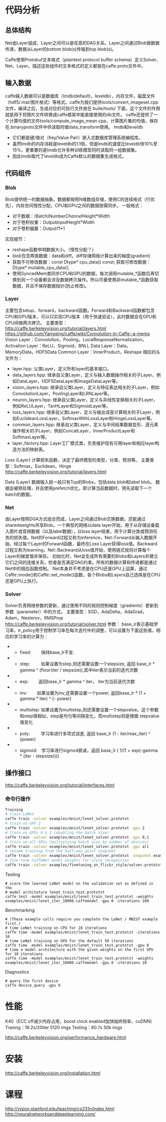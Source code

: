 # 代码分析
## 总体结构
Net由Layer组成，Layer之间可以是任意的DAG关系。Layer之间通过Blob做数据传递，数据从Layer的bottom blob(s)传输到top blob(s)。

Caffe使用Protobuf文本格式（plaintext protocol buffer schema）定义Solver、Net、Layer。描述这些组件的文本格式的定义都放在caffe.proto文件中。

## 输入数据
caffe输入数据可以是数据库（lmdb(default)，leveldb），内存文件，磁盘文件（hdf5/.mat/图片格式）等格式。caffe为我们提供tools/convert_imageset.cpp文件。编译之后，生成对应的可执行文件放在 buile/tools/ 下面，这个文件的作用就是用于将图片文件转换成caffe框架中能直接使用的db文件。
caffe还提供了一个计算均值的文件tools/compute_image_mean.cpp，计算图片集的均值，保存在.binaryproto文件中供读取时做data_transform使用。
lmdb和leveldb
- 它们都是键/值对（Key/Value Pair）嵌入式数据库管理系统编程库。
- 虽然lmdb的内存消耗是leveldb的1.1倍，但是lmdb的速度比leveldb快10%至15%，更重要的是lmdb允许多种训练模型同时读取同一组数据集。
- 因此lmdb取代了leveldb成为Caffe默认的数据集生成格式。

## 代码组件
### Blob
Blob提供统一的数据抽象。数据都按照N维数组存储，使用C的连续格式（行优先），内存空间惰性分配，CPU和GPU之间的数据按需同步。
一般格式：
- 对于数据：(Batch)Number*Channel*Height*Width
- 对于卷积权重：Output*Input*Height*Width
- 对于卷积偏置：Output*1*1*1

实现细节：
- reshape函数申明数据大小。（惰性分配？）
- blob包含两类数据：data和diff。diff存储网络计算出来的梯度(gradient)
- 获取不可修改数据：const Dtype* cpu_data() const; 获取可修改数据：Dtype* mutable_cpu_data();
- 使用SyncedMem类同步CPU和GPU的数据，每次调用mutable_*函数后再切换到另一个设备都会涉及数据拷贝操作。所以尽量使用非mutable_*函数获取数据，并且不保存数据指针(防止修改)。

### Layer
主要包含setup，forward，backward函数。Forward和Backward函数都包含CPU和GPU版本，可以只实现CPU版本（用于快速验证），此时数据会在GPU和CPU间做两次拷贝。
主要类型：
http://caffe.berkeleyvision.org/tutorial/layers.html
https://github.com/Yangqing/caffe/wiki/Convolution-in-Caffe:-a-memo
Vision Layer：Convolution，Pooling，LocalResponseNormalization，
Activation Layer：ReLU，Sigmoid，BNLL
Data Layer：Data，MemoryData，HDF5Data
Common Layer：InnerProduct，Reshape
相应的头文件为：
- layer.hpp: 父类Layer，定义所有layer的基本接口。
- data_layers.hpp: 继承自父类Layer，定义与输入数据操作相关的子Layer，例如DataLayer，HDF5DataLayer和ImageDataLayer等。
- vision_layers.hpp: 继承自父类Layer，定义与特征表达相关的子Layer，例如ConvolutionLayer，PoolingLayer和LRNLayer等。
- neuron_layers.hpp: 继承自父类Layer，定义与非线性变换相关的子Layer，例如ReLULayer，TanHLayer和SigmoidLayer等。
- loss_layers.hpp: 继承自父类Layer，定义与输出误差计算相关的子Layer，例如EuclideanLossLayer，SoftmaxWithLossLayer和HingeLossLayer等。
- common_layers.hpp: 继承自父类Layer，定义与中间结果数据变形、逐元素操作相关的子Layer，例如ConcatLayer，InnerProductLayer和SoftmaxLayer等。
- layer_factory.hpp: Layer工厂模式类，负责维护现有可用layer和相应layer构造方法的映射表。

Loss (Layer)
计算损失函数，决定了最终模型的类型，分类、预测等。
主要类型：Softmax，Euclidean，Hinge
http://caffe.berkeleyvision.org/tutorial/layers.html

Data (Layer)
数据输入层一般只有Top的Blobs，包括data blob和label blob。
数据会被预处理，并且使用prefetch优化，即计算当前数据时，预先读取下一个batch的数据。

### Net
由Layer按照DGA方式组合而成，Layer之间通过Blob交换数据，还能通过sharedweights共享Blob。一个典型的网络以data layer开始，用于从存储设备载入图片或音频数据（以及label数据），以loss layer结束，用于计算分类或预测任务的损失值。Net的Forward过程又称为inference，Net::Forward从输入数据开始，经过每个Layer的Forward函数，最终在Loss Layer获得loss值。Backward过程又称为learning，Net::Backward从loss值开始，使用链式规则计算每个Layer的梯度值并保存。
初始化时，Net会生成所有需要的Blobs和Layers并建立它们之间的连接关系，检查是否满足DAG约束。所有的数据计算和传递都是通过Net中的相应函数控制。
Net本身并不考虑是在CPU还是GPU上运算，通过Caffe::mode()和Caffe::set_mode()函数，各个Blobs和Layers自己选择是在CPU还是GPU上执行。

### Solver
Solver负责网络参数的更新，通过使用不同的规则控制梯度（gradients）更新到参数（parameter）中的方式。
主要类型：SGD，AdaDelta，AdaGrad，Adam，Nesterov，RMSProp
http://caffe.berkeleyvision.org/tutorial/solver.html
参数：
base_lr表示基础学习率，lr_policy用于控制学习率在每次迭代中的调整，可以设置为下面这些值，相应的学习率的计算为：
  - - fixed:　　 保持base_lr不变.
  - - step: 　　 如果设置为step,则还需要设置一个stepsize, 返回 base_lr * gamma ^ (floor(iter / stepsize)),其中iter表示当前的迭代次数
  - - exp: 　　返回base_lr * gamma ^ iter， iter为当前迭代次数
  - - inv:　　 如果设置为inv,还需要设置一个power, 返回base_lr * (1 + gamma * iter) ^ (- power)
  - - multistep: 如果设置为multistep,则还需要设置一个stepvalue。这个参数和step很相似，step是均匀等间隔变化，而multistep则是根据 stepvalue值变化
  - - poly: 　　 学习率进行多项式误差, 返回 base_lr (1 - iter/max_iter) ^ (power)
  - - sigmoid:　学习率进行sigmod衰减，返回 base_lr ( 1/(1 + exp(-gamma * (iter - stepsize))))

## 操作接口
http://caffe.berkeleyvision.org/tutorial/interfaces.html
### 命令行操作
```bash
Training
# train LeNet
caffe train -solver examples/mnist/lenet_solver.prototxt
# train on GPU 2
caffe train -solver examples/mnist/lenet_solver.prototxt -gpu 2
# train on GPUs 0 & 1 (doubling the batch size)
caffe train -solver examples/mnist/lenet_solver.prototxt -gpu 0,1
# train on all GPUs (multiplying batch size by number of devices)
caffe train -solver examples/mnist/lenet_solver.prototxt -gpu all
# resume training from the half-way point snapshot
caffe train -solver examples/mnist/lenet_solver.prototxt -snapshot examples/mnist/lenet_iter_5000.solverstate
# fine-tune CaffeNet model weights for style recognition
caffe train -solver examples/finetuning_on_flickr_style/solver.prototxt -weights models/bvlc_reference_caffenet/bvlc_reference_caffenet.caffemodel
```
Testing
```
# score the learned LeNet model on the validation set as defined in the
# model architeture lenet_train_test.prototxt
caffe test -model examples/mnist/lenet_train_test.prototxt -weights examples/mnist/lenet_iter_10000.caffemodel -gpu 0 -iterations 100
```
Benchmarking
```
# (These example calls require you complete the LeNet / MNIST example first.)
# time LeNet training on CPU for 10 iterations
caffe time -model examples/mnist/lenet_train_test.prototxt -iterations 10
# time LeNet training on GPU for the default 50 iterations
caffe time -model examples/mnist/lenet_train_test.prototxt -gpu 0
# time a model architecture with the given weights on the first GPU for 10 iterations
caffe time -model examples/mnist/lenet_train_test.prototxt -weights examples/mnist/lenet_iter_10000.caffemodel -gpu 0 -iterations 10
```
Diagnostics
```
# query the first device
caffe device_query -gpu 0
```

# 性能
K40（ECC off减少内存占用，boost clock enabled加快始终频率，cuDNN）
Traning：19.2s/20iter 5120 imgs
Testing：60.7s 50k imgs

http://caffe.berkeleyvision.org/performance_hardware.html

# 安装
http://caffe.berkeleyvision.org/installation.html

# 课程
http://vision.stanford.edu/teaching/cs231n/index.html
http://neuralnetworksanddeeplearning.com/



